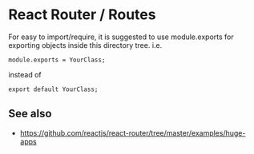 # React Router / Routes

For easy to import/require, it is suggested to use module.exports for exporting
objects inside this directory tree. i.e.

```
module.exports = YourClass;
```

instead of

```
export default YourClass;
```

## See also

- https://github.com/reactjs/react-router/tree/master/examples/huge-apps
